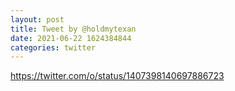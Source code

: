 ```yaml
--- 
layout: post 
title: Tweet by @holdmytexan 
date: 2021-06-22 1624384844 
categories: twitter 
--- 
```

https://twitter.com/o/status/1407398140697886723
